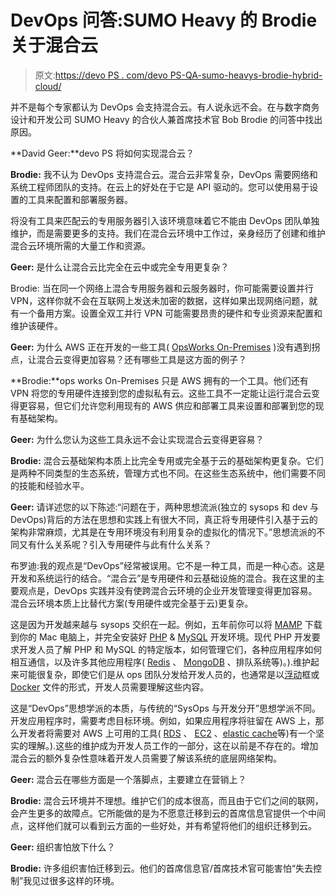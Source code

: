 # DevOps 问答:SUMO Heavy 的 Brodie 关于混合云

> 原文:[https://devo PS . com/devo PS-QA-sumo-heavys-brodie-hybrid-cloud/](https://devops.com/devops-qa-sumo-heavys-brodie-hybrid-cloud/)

并不是每个专家都认为 DevOps 会支持混合云。有人说永远不会。在与数字商务设计和开发公司 SUMO Heavy 的合伙人兼首席技术官 Bob Brodie 的问答中找出原因。

**David Geer:**devo PS 将如何实现混合云？

**Brodie:** 我不认为 DevOps 支持混合云。混合云非常复杂，DevOps 需要网络和系统工程师团队的支持。在云上的好处在于它是 API 驱动的。您可以使用易于设置的工具来配置和部署服务器。

将没有工具来匹配云的专用服务器引入该环境意味着它不能由 DevOps 团队单独维护，而是需要更多的支持。我们在混合云环境中工作过，亲身经历了创建和维护混合云环境所需的大量工作和资源。

**Geer:** 是什么让混合云比完全在云中或完全专用更复杂？

Brodie: 当在同一个网络上混合专用服务器和云服务器时，你可能需要设置并行 VPN，这样你就不会在互联网上发送未加密的数据，这样如果出现网络问题，就有一个备用方案。设置全双工并行 VPN 可能需要昂贵的硬件和专业资源来配置和维护该硬件。

**Geer:** 为什么 AWS 正在开发的一些工具( [OpsWorks On-Premises](https://aws.amazon.com/blogs/aws/opsworks-on-prem-and-existing-instances/) )没有遇到拐点，让混合云变得更加容易？还有哪些工具是这方面的例子？

**Brodie:**ops works On-Premises 只是 AWS 拥有的一个工具。他们还有 VPN 将您的专用硬件连接到您的虚拟私有云。这些工具不一定能让运行混合云变得更容易，但它们允许您利用现有的 AWS 供应和部署工具来设置和部署到您的现有基础架构。

**Geer:** 为什么您认为这些工具永远不会让实现混合云变得更容易？

**Brodie:** 混合云基础架构本质上比完全专用或完全基于云的基础架构更复杂。它们是两种不同类型的生态系统，管理方式也不同。在这些生态系统中，他们需要不同的技能和经验水平。

**Geer:** 请详述您的以下陈述:“问题在于，两种思想流派(独立的 sysops 和 dev 与 DevOps)背后的方法在思想和实践上有很大不同，真正将专用硬件引入基于云的架构非常麻烦，尤其是在专用环境没有利用复杂的虚拟化的情况下。”思想流派的不同又有什么关系呢？引入专用硬件与此有什么关系？

布罗迪:我的观点是“DevOps”经常被误用。它不是一种工具，而是一种心态。这是开发和系统运行的结合。“混合云”是专用硬件和云基础设施的混合。我在这里的主要观点是，DevOps 实践并没有使跨混合云环境的企业开发管理变得更加容易。混合云环境本质上比替代方案(专用硬件或完全基于云)更复杂。

这是因为开发越来越与 sysops 交织在一起。例如，五年前你可以将 [MAMP](https://www.mamp.info/) 下载到你的 Mac 电脑上，并完全安装好 [PHP](https://php.net/) & [MySQL](https://www.mysql.com/) 开发环境。现代 PHP 开发要求开发人员了解 PHP 和 MySQL 的特定版本，如何管理它们，各种应用程序如何相互通信，以及许多其他应用程序( [Redis](http://redis.io/) 、 [MongoDB](https://www.mongodb.com/) 、排队系统等)。).维护起来可能很复杂，即使它们是从 ops 团队分发给开发人员的，也通常是以[浮动](https://www.vagrantup.com/)框或 [Docker](https://www.docker.com/) 文件的形式，开发人员需要理解这些内容。

这是“DevOps”思想学派的本质，与传统的“SysOps 与开发分开”思想学派不同。开发应用程序时，需要考虑目标环境。例如，如果应用程序将驻留在 AWS 上，那么开发者将需要对 AWS 上可用的工具( [RDS](https://aws.amazon.com/rds/) 、 [EC2](https://aws.amazon.com/ecs) 、[elastic cache](https://aws.amazon.com/elasticache/)等)有一个坚实的理解。).这些的维护成为开发人员工作的一部分，这在以前是不存在的。增加混合云的额外复杂性意味着开发人员需要了解该系统的底层网络架构。

**Geer:** 混合云在哪些方面是一个落脚点，主要建立在营销上？

**Brodie:** 混合云环境并不理想。维护它们的成本很高，而且由于它们之间的联网，会产生更多的故障点。它所能做的是为不愿意迁移到云的首席信息官提供一个中间点，这样他们就可以看到云方面的一些好处，并有希望将他们的组织迁移到云。

**Geer:** 组织害怕放下什么？

**Brodie:** 许多组织害怕迁移到云。他们的首席信息官/首席技术官可能害怕“失去控制”我见过很多这样的环境。
